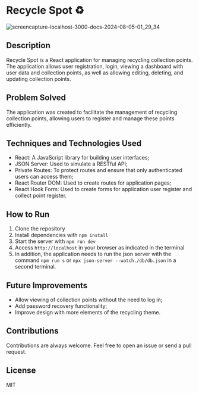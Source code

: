 # Recycle Spot ♻️

![screencapture-localhost-3000-docs-2024-08-05-01_29_34](https://github.com/user-attachments/assets/51664b6d-739c-403a-9936-2b71b68bb2c3)

## Description

Recycle Spot is a React application for managing recycling collection points. The application allows user registration, login, viewing a dashboard with user data and collection points, as well as allowing editing, deleting, and updating collection points.

## Problem Solved

The application was created to facilitate the management of recycling collection points, allowing users to register and manage these points efficiently.

## Techniques and Technologies Used

- React: A JavaScript library for building user interfaces;
- JSON Server: Used to simulate a RESTful API;
- Private Routes: To protect routes and ensure that only authenticated users can access them;
- React Router DOM: Used to create routes for application pages;
- React Hook Form: Used to create forms for application user register and collect point register.

## How to Run

1. Clone the repository
2. Install dependencies with `npm install`
3. Start the server with `npm run dev`
4. Access `http://localhost` in your browser as indicated in the terminal
5. In addition, the application needs to run the json server with the command `npm run s` or `npx json-server --watch./db/db.json` in a second terminal.

## Future Improvements

- Allow viewing of collection points without the need to log in;
- Add password recovery functionality;
- Improve design with more elements of the recycling theme.

## Contributions

Contributions are always welcome. Feel free to open an issue or send a pull request.

## License

MIT
